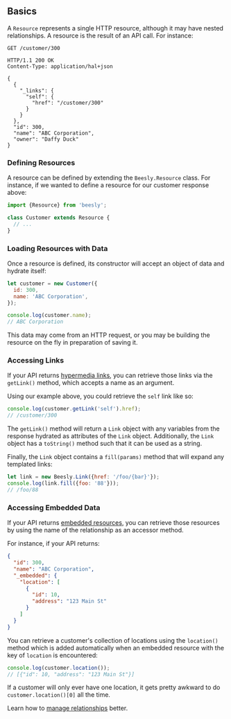 ## Basics

A `Resource` represents a single HTTP resource, although it may have nested
relationships. A resource is the result of an API call. For instance:

```text
GET /customer/300
```

```text
HTTP/1.1 200 OK
Content-Type: application/hal+json

{
  {
    "_links": {
      "self": {
        "href": "/customer/300"
      }
    }
  },
  "id": 300,
  "name": "ABC Corporation",
  "owner": "Daffy Duck"
}
```

### Defining Resources

A resource can be defined by extending the `Beesly.Resource` class. For
instance, if we wanted to define a resource for our customer response
above:

```js
import {Resource} from 'beesly';

class Customer extends Resource {
  // ...
}
```

### Loading Resources with Data

Once a resource is defined, its constructor will accept an object of data and
hydrate itself:

```js
let customer = new Customer({
  id: 300,
  name: 'ABC Corporation',
});

console.log(customer.name);
// ABC Corporation
```

This data may come from an HTTP request, or you may be building the resource on
the fly in preparation of saving it.

### Accessing Links

If your API returns [hypermedia links](https://tools.ietf.org/html/draft-kelly-json-hal-07#section-4.1.1),
you can retrieve those links via the `getLink()` method, which accepts a name
as an argument.

Using our example above, you could retrieve the `self` link like so:

```js
console.log(customer.getLink('self').href);
// /customer/300
```

The `getLink()` method will return a `Link` object with any variables from the
response hydrated as attributes of the `Link` object. Additionally, the `Link`
object has a `toString()` method such that it can be used as a string.

Finally, the `Link` object contains a `fill(params)` method that will expand
any templated links:

```js
let link = new Beesly.Link({href: '/foo/{bar}'});
console.log(link.fill({foo: '88'}));
// /foo/88
```

### Accessing Embedded Data

If your API returns [embedded resources](https://tools.ietf.org/html/draft-kelly-json-hal-07#section-4.1.2),
you can retrieve those resources by using the name of the relationship as an
accessor method.

For instance, if your API returns:

```json
{
  "id": 300,
  "name": "ABC Corporation",
  "_embedded": {
    "location": [
      {
        "id": 10,
        "address": "123 Main St"
      }
    ]
  }
}
```

You can retrieve a customer's collection of locations using the `location()`
method which is added automatically when an embedded resource with the key
of `location` is encountered:

```js
console.log(customer.location());
// [{"id": 10, "address": "123 Main St"}]
```

If a customer will only ever have one location, it gets pretty awkward to do
`customer.location()[0]` all the time.

Learn how to [manage relationships](managing-relationships.md) better.
